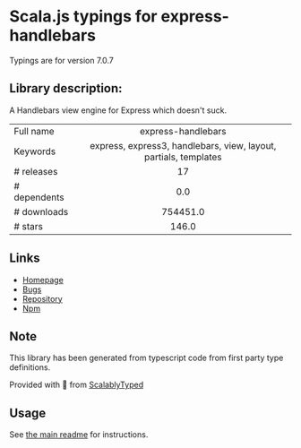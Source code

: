 
# Scala.js typings for express-handlebars

Typings are for version 7.0.7

## Library description:
A Handlebars view engine for Express which doesn't suck.

|                    |                 |
| ------------------ | :-------------: |
| Full name          | express-handlebars |
| Keywords           | express, express3, handlebars, view, layout, partials, templates |
| # releases         | 17 |
| # dependents       | 0.0 |
| # downloads        | 754451.0 |
| # stars            | 146.0 |

## Links
- [Homepage](https://github.com/express-handlebars/express-handlebars)
- [Bugs](https://github.com/express-handlebars/express-handlebars/issues)
- [Repository](https://github.com/express-handlebars/express-handlebars)
- [Npm](https://www.npmjs.com/package/express-handlebars)
    


## Note
This library has been generated from typescript code from first party type definitions.

Provided with :purple_heart: from [ScalablyTyped](https://github.com/oyvindberg/ScalablyTyped)

## Usage
See [the main readme](../../readme.md) for instructions.


